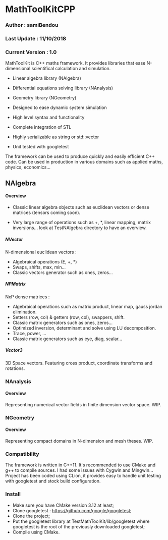# MathToolKitCPP

### Author : samiBendou

### Last Update : 11/10/2018

### Current Version : 1.0

MathToolKit is C++ maths framework. It provides libraries that ease N-dimensional scientifical calculation and simulation.

- Linear algebra library (NAlgebra)

- Differential equations solving library (NAnalysis)

- Geometry library (NGeometry)

- Designed to ease dynamic system simulation

- High level syntax and functionality

- Complete integration of STL

- Highly serializable as string or std::vector

- Unit tested with googletest

The framework can be used to produce quickly and easily efficient C++ code. 
Can be used in production in various domains such as applied maths, physics, economics...

## NAlgebra

#### Overview

- Classic linear algebra objects such as euclidean vectors or dense matrices (tensors coming soon).

- Very large range of operations such as +, *, linear mapping, matrix inversions... look at TestNAlgebra directory to have an overview.

##### NVector

N-dimensional euclidean vectors :
- Algebraical operations (E, +, *)
- Swaps, shifts, max, min...
- Classic vectors generator such as ones, zeros...
  
##### NPMatrix

NxP dense matrices :
- Algebraical operations such as matrix product, linear map, gauss jordan elimination. 
- Setters (row, col) & getters (row, col), swappers, shift. 
- Classic matrix generators such as ones, zeros...
- Optimized inversion, determinant and solve using LU decomposition.
- Trace, power, ...
- Classic matrix generators such as eye, diag, scalar...
  
  
##### Vector3

3D Space vectors. Featuring cross product, coordinate transforms and rotations.
  
 ### NAnalysis
 
 #### Overview
 
 Representing numerical vector fields in finite dimension vector space. WIP.
 
 ### NGeometry
 
 #### Overview
 
 Representing compact domains in N-dimension and mesh theses. WIP.
 
 ### Compatibility
 
 The framework is written in C++11. It's recommended to use CMake and g++ to compile sources. I had some issues with Cygwin and Mingwin... Project has been coded using CLion, it provides easy to handle unit testing with googletest and stock build configuration.
 
 ### Install
 
 - Make sure you have CMake version 3.12 at least;
 - Clone googletest : https://github.com/google/googletest;
 - Clone the project;
 - Put the googletest library at TestMathToolKit/lib/googletest where googletest is the root of the previously downloaded googletest;
 - Compile using CMake.
